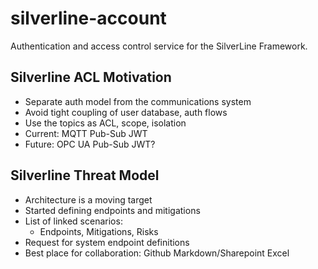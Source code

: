 # silverline-account
Authentication and access control service for the SilverLine Framework.

## Silverline ACL Motivation
- Separate auth model from the communications system
- Avoid tight coupling of user database, auth flows
- Use the topics as ACL, scope, isolation
- Current: MQTT Pub-Sub JWT
- Future: OPC UA Pub-Sub JWT?

## Silverline Threat Model
- Architecture is a moving target
- Started defining endpoints and mitigations
- List of linked scenarios:
    - Endpoints, Mitigations, Risks
- Request for system endpoint definitions
- Best place for collaboration: Github Markdown/Sharepoint Excel
